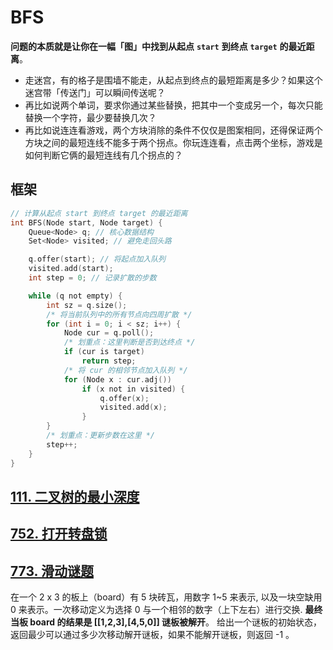# BFS

**问题的本质就是让你在一幅「图」中找到从起点** **`start`** **到终点** **`target`** **的最近距离**。

-   走迷宫，有的格子是围墙不能走，从起点到终点的最短距离是多少？如果这个迷宫带「传送门」可以瞬间传送呢？
-   再比如说两个单词，要求你通过某些替换，把其中一个变成另一个，每次只能替换一个字符，最少要替换几次？
-   再比如说连连看游戏，两个方块消除的条件不仅仅是图案相同，还得保证两个方块之间的最短连线不能多于两个拐点。你玩连连看，点击两个坐标，游戏是如何判断它俩的最短连线有几个拐点的？

## 框架

```c
// 计算从起点 start 到终点 target 的最近距离
int BFS(Node start, Node target) {
    Queue<Node> q; // 核心数据结构
    Set<Node> visited; // 避免走回头路

    q.offer(start); // 将起点加入队列
    visited.add(start);
    int step = 0; // 记录扩散的步数

    while (q not empty) {
        int sz = q.size();
        /* 将当前队列中的所有节点向四周扩散 */
        for (int i = 0; i < sz; i++) {
            Node cur = q.poll();
            /* 划重点：这里判断是否到达终点 */
            if (cur is target)
                return step;
            /* 将 cur 的相邻节点加入队列 */
            for (Node x : cur.adj())
                if (x not in visited) {
                    q.offer(x);
                    visited.add(x);
                }
        }
        /* 划重点：更新步数在这里 */
        step++;
    }
}
```

## [111. 二叉树的最小深度](https://leetcode-cn.com/problems/minimum-depth-of-binary-tree/ "111. 二叉树的最小深度")

## [752. 打开转盘锁](https://leetcode-cn.com/problems/open-the-lock/ "752. 打开转盘锁")

## [773. 滑动谜题](https://leetcode-cn.com/problems/sliding-puzzle/ "773. 滑动谜题")

在一个 2 x 3 的板上（board）有 5 块砖瓦，用数字 1\~5 来表示, 以及一块空缺用 0 来表示。一次移动定义为选择 0 与一个相邻的数字（上下左右）进行交换.
**最终当板 board 的结果是 \[\[1,2,3],\[4,5,0]] 谜板被解开**。
给出一个谜板的初始状态，返回最少可以通过多少次移动解开谜板，如果不能解开谜板，则返回 -1 。
